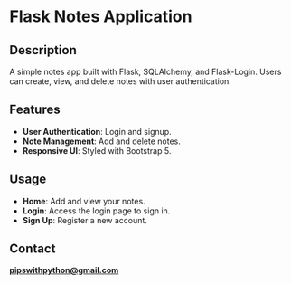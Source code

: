 # Flask Notes Application

## Description

A simple notes app built with Flask, SQLAlchemy, and Flask-Login. Users can create, view, and delete notes with user authentication.

## Features

- **User Authentication**: Login and signup.
- **Note Management**: Add and delete notes.
- **Responsive UI**: Styled with Bootstrap 5.

## Usage

- **Home**: Add and view your notes.
- **Login**: Access the login page to sign in.
- **Sign Up**: Register a new account.

## Contact

**pipswithpython@gmail.com**
